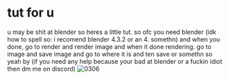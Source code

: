 # tut for u
u may be shit at blender so heres a little tut. so ofc you need blender (idk how to spell so: i recomend blender 4.3.2 or an 4. somethn) and when you done, go to render and render image and when it done rendering. go to image and save image and go to where it is and ten save or somethn so yeah by (if you need any help because your bad at blender or a fuckin idiot then dm me on discord) ![0306](https://github.com/user-attachments/assets/3520c3e4-5cb3-49f9-ad1b-d961da26ab9f)

